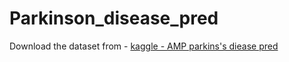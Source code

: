 # Parkinson_disease_pred

Download the dataset from - [kaggle - AMP parkins's diease pred](https://www.kaggle.com/competitions/amp-parkinsons-disease-progression-prediction/data)
